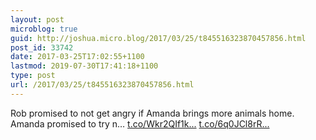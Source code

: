 ```yaml
---
layout: post
microblog: true
guid: http://joshua.micro.blog/2017/03/25/t845516323870457856.html
post_id: 33742
date: 2017-03-25T17:02:55+1100
lastmod: 2019-07-30T17:41:18+1100
type: post
url: /2017/03/25/t845516323870457856.html
---
```

Rob promised to not get angry if Amanda brings more animals home. Amanda promised to try n… [t.co/Wkr2QIf1k...](https://t.co/Wkr2QIf1kL) [t.co/6q0JCl8rR...](https://t.co/6q0JCl8rR2)
